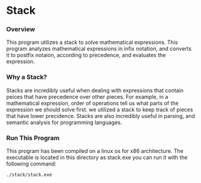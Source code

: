 # Stack

### Overview

This program utilizes a stack to solve mathematical expressions. This program analyzes mathematical expressions in infix notation, and converts it to postfix notaion, according to precedence, and evaluates the expression. 

### Why a Stack?

Stacks are incredibly useful when dealing with expressions that contain peices that have precedence over other pieces. For example, in a mathematical expression, order of operations tell us what parts of the expression we should solve first. we utilized a stack to keep track of pieces that have lower precidence. Stacks are also incredibly useful in parsing, and semantic analysis for programming languages.


### Run This Program
This program has been compiled on a linux os for x86 architecture. The executable is located in this directory as stack.exe you can run it with the following command:
```sh
./stack/stack.exe 
```
